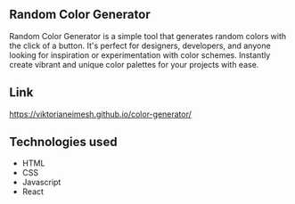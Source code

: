 ## Random Color Generator
Random Color Generator is a simple tool that generates random colors with the click of a button. It's perfect for designers, developers, and anyone looking for inspiration or experimentation with color schemes. Instantly create vibrant and unique color palettes for your projects with ease.

## Link
https://viktorianeimesh.github.io/color-generator/

## Technologies used
- HTML
- CSS
- Javascript
- React
